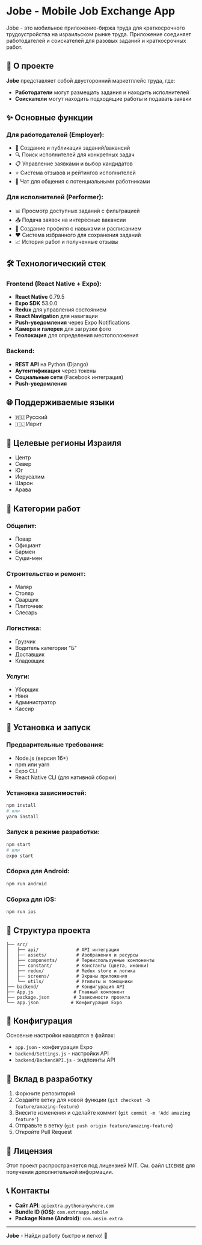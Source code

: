 # Jobe - Mobile Job Exchange App

Jobe - это мобильное приложение-биржа труда для краткосрочного трудоустройства на израильском рынке труда. Приложение соединяет работодателей и соискателей для разовых заданий и краткосрочных работ.

## 📱 О проекте

**Jobe** представляет собой двусторонний маркетплейс труда, где:
- **Работодатели** могут размещать задания и находить исполнителей
- **Соискатели** могут находить подходящие работы и подавать заявки

## ✨ Основные функции

### Для работодателей (Employer):
- 📝 Создание и публикация заданий/вакансий
- 🔍 Поиск исполнителей для конкретных задач  
- 📋 Управление заявками и выбор кандидатов
- ⭐ Система отзывов и рейтингов исполнителей
- 💬 Чат для общения с потенциальными работниками

### Для исполнителей (Performer):
- 📊 Просмотр доступных заданий с фильтрацией
- 📤 Подача заявок на интересные вакансии
- 👤 Создание профиля с навыками и расписанием
- ❤️ Система избранного для сохранения заданий
- 📈 История работ и полученные отзывы

## 🛠 Технологический стек

### Frontend (React Native + Expo):
- **React Native** 0.79.5
- **Expo SDK** 53.0.0
- **Redux** для управления состоянием
- **React Navigation** для навигации
- **Push-уведомления** через Expo Notifications
- **Камера и галерея** для загрузки фото
- **Геолокация** для определения местоположения

### Backend:
- **REST API** на Python (Django)
- **Аутентификация** через токены
- **Социальные сети** (Facebook интеграция)
- **Push-уведомления**

## 🌐 Поддерживаемые языки
- 🇷🇺 Русский
- 🇮🇱 Иврит

## 📍 Целевые регионы Израиля
- Центр
- Север
- Юг  
- Иерусалим
- Шарон
- Арава

## 💼 Категории работ

### Общепит:
- Повар
- Официант
- Бармен
- Суши-мен

### Строительство и ремонт:
- Маляр
- Столяр
- Сварщик
- Плиточник
- Слесарь

### Логистика:
- Грузчик
- Водитель категории "Б"
- Доставщик
- Кладовщик

### Услуги:
- Уборщик
- Няня
- Администратор
- Кассир

## 🚀 Установка и запуск

### Предварительные требования:
- Node.js (версия 16+)
- npm или yarn
- Expo CLI
- React Native CLI (для нативной сборки)

### Установка зависимостей:
```bash
npm install
# или
yarn install
```

### Запуск в режиме разработки:
```bash
npm start
# или
expo start
```

### Сборка для Android:
```bash
npm run android
```

### Сборка для iOS:
```bash
npm run ios
```

## 📁 Структура проекта

```
├── src/
│   ├── api/              # API интеграция
│   ├── assets/           # Изображения и ресурсы
│   ├── components/       # Переиспользуемые компоненты
│   ├── constant/         # Константы (цвета, иконки)
│   ├── redux/            # Redux store и логика
│   ├── screens/          # Экраны приложения
│   └── utils/            # Утилиты и помощники
├── backend/              # Конфигурация API
├── App.js               # Главный компонент
├── package.json         # Зависимости проекта
└── app.json            # Конфигурация Expo
```

## 🔧 Конфигурация

Основные настройки находятся в файлах:
- `app.json` - конфигурация Expo
- `backend/Settings.js` - настройки API
- `backend/BackendAPI.js` - эндпоинты API

## 🤝 Вклад в разработку

1. Форкните репозиторий
2. Создайте ветку для новой функции (`git checkout -b feature/amazing-feature`)
3. Внесите изменения и сделайте коммит (`git commit -m 'Add amazing feature'`)
4. Отправьте в ветку (`git push origin feature/amazing-feature`)
5. Откройте Pull Request

## 📝 Лицензия

Этот проект распространяется под лицензией MIT. См. файл `LICENSE` для получения дополнительной информации.

## 📞 Контакты

- **Сайт API**: `apiextra.pythonanywhere.com`
- **Bundle ID (iOS)**: `com.extraapp.mobile`
- **Package Name (Android)**: `com.ansim.extra`

---

**Jobe** - Найди работу быстро и легко! 💪
